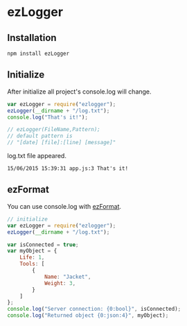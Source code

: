 ezLogger
=============


Installation
--------------

    npm install ezLogger

Initialize
--------------

After initialize all project's console.log will change.

```javascript
var ezLogger = require("ezlogger");
ezLogger(__dirname + "/log.txt");
console.log("That's it!");
```

```javascript
// ezLogger(FileName,Pattern);
// default pattern is
// "[date] [file]:[line] [message]"
```

log.txt file appeared.

```text
15/06/2015 15:39:31 app.js:3 That's it!
```

ezFormat
------------

You can use console.log with [ezFormat][1].

```javascript
// initialize
var ezLogger = require("ezlogger");
ezLogger(__dirname + "/log.txt");
```

```javascript
var isConnected = true;
var myObject = {
    Life: 1,
    Tools: [
        {
            Name: "Jacket",
            Weight: 3,
        }
    ]
};
console.log("Server connection: {0:bool}", isConnected);
console.log("Returned object {0:json:4}", myObject);
```



[1]:https://github.com/co3moz/ezFormat